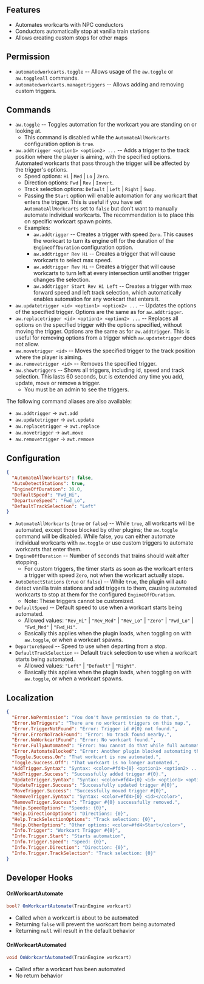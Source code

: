 ## Features

- Automates workcarts with NPC conductors
- Conductors automatically stop at vanilla train stations
- Allows creating custom stops for other maps

## Permission

- `automatedworkcarts.toggle` -- Allows usage of the `aw.toggle` or `aw.toggleall` commands.
- `automatedworkcarts.managetriggers` -- Allows adding and removing custom triggers.

## Commands

- `aw.toggle` -- Toggles automation for the workcart you are standing on or looking at.
  - This command is disabled while the `AutomateAllWorkcarts` configuration option is `true`.
- `aw.addtrigger <option1> <option2> ...` -- Adds a trigger to the track position where the player is aiming, with the specified options. Automated workcarts that pass through the trigger will be affected by the trigger's options.
  - Speed options: `Hi` | `Med` | `Lo` | `Zero`.
  - Direction options: `Fwd` | `Rev` | `Invert`.
  - Track selection options: `Default` | `Left` | `Right` | `Swap`.
  - Passing the `Start` option will enable automation for any workcart that enters the trigger. This is useful if you have set `AutomateAllWorkcarts` set to `false` but don't want to manually automate individual workcarts. The recommendation is to place this on specific workcart spawn points.
  - Examples:
    - `aw.addtrigger` -- Creates a trigger with speed `Zero`. This causes the workcart to turn its engine off for the duration of the `EngineOffDuration` configuration option.
    - `aw.addtrigger Rev Hi` -- Creates a trigger that will cause workcarts to select max speed.
    - `aw.addtrigger Rev Hi` -- Creates a trigger that will cause workcarts to turn left at every intersection until another trigger changes the selection.
    - `aw.addtrigger Start Rev Hi Left` -- Creates a trigger with max forward speed and left track selection, which automatically enables automation for any workcart that enters it.
- `aw.updatetrigger <id> <option1> <option2> ...` -- Updates the options of the specified trigger. Options are the same as for `aw.addtrigger`.
- `aw.replacetrigger <id> <option1> <option2> ...` -- Replaces all options on the specified trigger with the options specified, without moving the trigger. Options are the same as for `aw.addtrigger`. This is useful for removing options from a trigger which `aw.updatetrigger` does not allow.
- `aw.movetrigger <id>` -- Moves the specified trigger to the track position where the player is aiming.
- `aw.removetrigger <id>` -- Removes the specified trigger.
- `aw.showtriggers` -- Shows all triggers, including id, speed and track selection. This lasts 60 seconds, but is extended any time you add, update, move or remove a trigger.
  - You must be an admin to see the triggers.

The following command aliases are also available:
- `aw.addtrigger` -> `awt.add`
- `aw.updatetrigger` -> `awt.update`
- `aw.replacetrigger` -> `awt.replace`
- `aw.movetrigger` -> `awt.move`
- `aw.removetrigger` -> `awt.remove`

## Configuration

```json
{
  "AutomateAllWorkcarts": false,
  "AutoDetectStations": true,
  "EngineOffDuration": 30.0,
  "DefaultSpeed": "Fwd_Hi",
  "DepartureSpeed": "Fwd_Lo",
  "DefaultTrackSelection": "Left"
}
```

- `AutomateAllWorkcarts` (`true` or `false`) -- While `true`, all workcarts will be automated, except those blocked by other plugins; the `aw.toggle` command will be disabled. While false, you can either automate individual workcarts with `aw.toggle` or use custom triggers to automate workcarts that enter them.
- `EngineOffDuration` -- Number of seconds that trains should wait after stopping.
  - For custom triggers, the timer starts as soon as the workcart enters a trigger with speed `Zero`, not when the workcart actually stops.
- `AutoDetectStations` (`true` or `false`) -- While `true`, the plugin will auto detect vanilla train stations and add triggers to them, causing automated workcarts to stop at them for the configured `EngineOffDuration`.
  - Note: These triggers cannot be customized.
- `DefaultSpeed` -- Default speed to use when a workcart starts being automated.
  - Allowed values: `"Rev_Hi"` | `"Rev_Med"` | `"Rev_Lo"` | `"Zero"` | `"Fwd_Lo"` | `"Fwd_Med"` | `"Fwd_Hi"`.
  - Basically this applies when the plugin loads, when toggling on with `aw.toggle`, or when a workcart spawns.
- `DepartureSpeed` -- Speed to use when departing from a stop.
- `DefaultTrackSelection` -- Default track selection to use when a workcart starts being automated.
  - Allowed values: `"Left"` | `"Default"` | `"Right"`.
  - Basically this applies when the plugin loads, when toggling on with `aw.toggle`, or when a workcart spawns.

## Localization

```json
{
  "Error.NoPermission": "You don't have permission to do that.",
  "Error.NoTriggers": "There are no workcart triggers on this map.",
  "Error.TriggerNotFound": "Error: Trigger id #{0} not found.",
  "Error.ErrorNoTrackFound": "Error: No track found nearby.",
  "Error.NoWorkcartFound": "Error: No workcart found.",
  "Error.FullyAutomated": "Error: You cannot do that while full automation is on.",
  "Error.AutomateBlocked": "Error: Another plugin blocked automating that workcart.",
  "Toggle.Success.On": "That workcart is now automated.",
  "Toggle.Success.Off": "That workcart is no longer automated.",
  "AddTrigger.Syntax": "Syntax: <color=#fd4>{0} <option1> <option2> ...</color>\n{1}",
  "AddTrigger.Success": "Successfully added trigger #{0}.",
  "UpdateTrigger.Syntax": "Syntax: <color=#fd4>{0} <id> <option1> <option2> ...</color>\n{1}",
  "UpdateTrigger.Success": "Successfully updated trigger #{0}",
  "MoveTrigger.Success": "Successfully moved trigger #{0}",
  "RemoveTrigger.Syntax": "Syntax: <color=#fd4>{0} <id></color>",
  "RemoveTrigger.Success": "Trigger #{0} successfully removed.",
  "Help.SpeedOptions": "Speeds: {0}",
  "Help.DirectionOptions": "Directions: {0}",
  "Help.TrackSelectionOptions": "Track selection: {0}",
  "Help.OtherOptions": "Other options: <color=#fd4>Start</color>",
  "Info.Trigger": "Workcart Trigger #{0}",
  "Info.Trigger.Start": "Starts automation",
  "Info.Trigger.Speed": "Speed: {0}",
  "Info.Trigger.Direction": "Direction: {0}",
  "Info.Trigger.TrackSelection": "Track selection: {0}"
}
```

## Developer Hooks

#### OnWorkcartAutomate

```csharp
bool? OnWorkcartAutomate(TrainEngine workcart)
```

- Called when a workcart is about to be automated
- Returning `false` will prevent the workcart from being automated
- Returning `null` will result in the default behavior

#### OnWorkcartAutomated

```csharp
void OnWorkcartAutomated(TrainEngine workcart)
```

- Called after a workcart has been automated
- No return behavior
